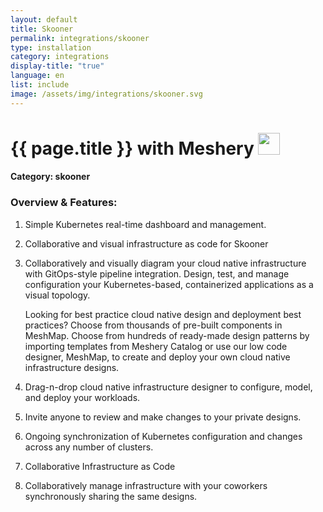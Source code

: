 ```yaml
---
layout: default
title: Skooner
permalink: integrations/skooner
type: installation
category: integrations
display-title: "true"
language: en
list: include
image: /assets/img/integrations/skooner.svg
---
```


<h1>{{ page.title }} with Meshery <img src="{{ page.image }}" style="width: 35px; height: 35px;" /></h1>


#### Category: skooner

### Overview & Features:
1. Simple Kubernetes real-time dashboard and management.

2. Collaborative and visual infrastructure as code for Skooner

4. 
    Collaboratively and visually diagram your cloud native infrastructure with GitOps-style pipeline integration. Design, test, and manage configuration your Kubernetes-based, containerized applications as a visual topology.



    Looking for best practice cloud native design and deployment best practices? Choose from thousands of pre-built components in MeshMap. Choose from hundreds of ready-made design patterns by importing templates from Meshery Catalog or use our low code designer, MeshMap, to create and deploy your own cloud native infrastructure designs.



5. Drag-n-drop cloud native infrastructure designer to configure, model, and deploy your workloads.

6. Invite anyone to review and make changes to your private designs.

7. Ongoing synchronization of Kubernetes configuration and changes across any number of clusters.

8. Collaborative Infrastructure as Code

9. Collaboratively manage infrastructure with your coworkers synchronously sharing the same designs.

